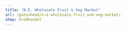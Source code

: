 ```yaml
---
title: "N.E. Wholesale Fruit & Veg Market"
url: /gateshead/n-e-wholesale-fruit-und-veg-market/
shop: Großhandel
---
```

